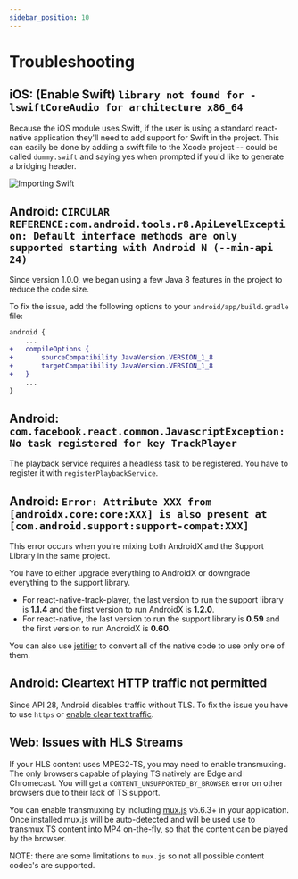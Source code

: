 ```yaml
---
sidebar_position: 10
---
```


# Troubleshooting

## iOS: (Enable Swift) `library not found for -lswiftCoreAudio for architecture x86_64`
Because the iOS module uses Swift, if the user is using a standard react-native application they'll need to add support for Swift in the project. This can easily be done by adding a swift file to the Xcode project -- could be called `dummy.swift` and saying yes when prompted if you'd like to generate a bridging header.

![Importing Swift](https://i.imgur.com/CBqBcWs.png)

## Android: `CIRCULAR REFERENCE:com.android.tools.r8.ApiLevelException: Default interface methods are only supported starting with Android N (--min-api 24)`
Since version 1.0.0, we began using a few Java 8 features in the project to reduce the code size.

To fix the issue, add the following options to your `android/app/build.gradle` file:
```diff
android {
    ...
+   compileOptions {
+       sourceCompatibility JavaVersion.VERSION_1_8
+       targetCompatibility JavaVersion.VERSION_1_8
+   }
    ...
}
```

## Android: `com.facebook.react.common.JavascriptException: No task registered for key TrackPlayer`
The playback service requires a headless task to be registered. You have to register it with `registerPlaybackService`.

## Android: `Error: Attribute XXX from [androidx.core:core:XXX] is also present at [com.android.support:support-compat:XXX]`
This error occurs when you're mixing both AndroidX and the Support Library in the same project.

You have to either upgrade everything to AndroidX or downgrade everything to the support library.


* For react-native-track-player, the last version to run the support library is **1.1.4** and the first version to run AndroidX is **1.2.0**.
* For react-native, the last version to run the support library is **0.59** and the first version to run AndroidX is **0.60**.

You can also use [jetifier](https://github.com/mikehardy/jetifier#usage-for-source-files) to convert all of the native code to use only one of them.

## Android: Cleartext HTTP traffic not permitted

Since API 28, Android disables traffic without TLS. To fix the issue you have to use `https` or [enable clear text traffic](https://stackoverflow.com/a/50834600).

## Web: Issues with HLS Streams

If your HLS content uses MPEG2-TS, you may need to enable transmuxing. The
only browsers capable of playing TS natively are Edge and Chromecast. You will
get a `CONTENT_UNSUPPORTED_BY_BROWSER` error on other browsers due to their lack
of TS support.

You can enable transmuxing by including [mux.js](https://www.npmjs.com/package/mux.js)
v5.6.3+ in your application. Once installed mux.js will be auto-detected and
will be used use to transmux TS content into MP4 on-the-fly, so that the content
can be played by the browser.

NOTE: there are some limitations to `mux.js` so not all possible content codec's
are supported.
